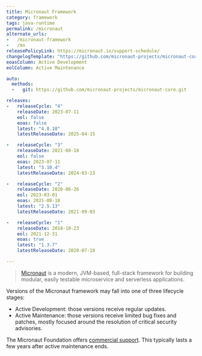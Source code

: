 ```yaml
---
title: Micronaut Framework
category: framework
tags: java-runtime
permalink: /micronaut
alternate_urls:
-   /micronaut-framework
-   /mn
releasePolicyLink: https://micronaut.io/support-schedule/
changelogTemplate: "https://github.com/micronaut-projects/micronaut-core/releases/tag/v__LATEST__"
eoasColumn: Active Development
eolColumn: Active Maintenance

auto:
  methods:
  -   git: https://github.com/micronaut-projects/micronaut-core.git

releases:
-   releaseCycle: "4"
    releaseDate: 2023-07-11
    eol: false
    eoas: false
    latest: "4.8.10"
    latestReleaseDate: 2025-04-15

-   releaseCycle: "3"
    releaseDate: 2021-08-18
    eol: false
    eoas: 2023-07-11
    latest: "3.10.4"
    latestReleaseDate: 2024-03-23

-   releaseCycle: "2"
    releaseDate: 2020-06-26
    eol: 2023-03-01
    eoas: 2021-08-18
    latest: "2.5.13"
    latestReleaseDate: 2021-09-03

-   releaseCycle: "1"
    releaseDate: 2018-10-23
    eol: 2021-12-31
    eoas: true
    latest: "1.3.7"
    latestReleaseDate: 2020-07-10

---
```


> [Micronaut](https://micronaut.io/) is a modern, JVM-based, full-stack framework for building
> modular, easily testable microservice and serverless applications.

Versions of the Micronaut framework may fall into one of three lifecycle stages:

- Active Development: those versions receive regular updates.
- Active Maintenance: those versions receive limited bug fixes and patches, mostly focused around
  the resolution of critical security advisories.

The Micronaut Foundation offers [commercial support](https://micronaut.io/support/). This typically
lasts a few years after active maintenance ends.

